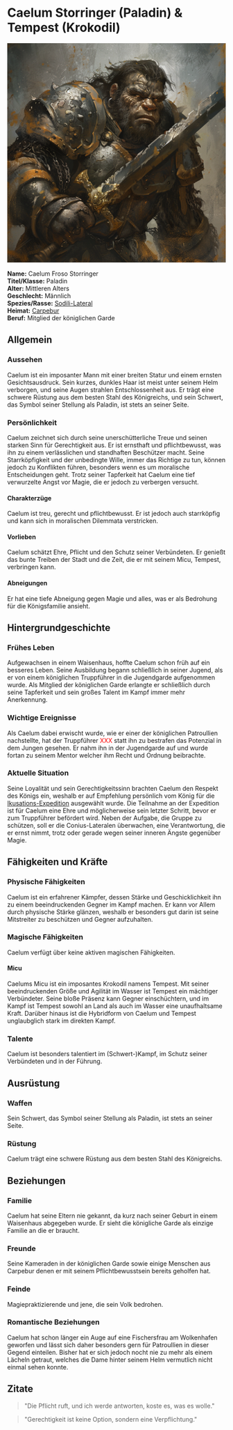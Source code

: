 # Caelum Storringer (Paladin) & Tempest (Krokodil)

![Caelum Storringer](./images/Sodili-Lateral_Caelum-Froso-Storringer.png)

**Name:** Caelum Froso Storringer  
**Titel/Klasse:** Paladin  
**Alter:** Mittleren Alters  
**Geschlecht:** Männlich  
**Spezies/Rasse:** [Sodili-Lateral](/content/Voelker/Lateralen/index.md)  
**Heimat:** [Carpebur](/content/Himmelskoerper/Agranum/Kontinente/Gurontis/Sodili-Hauptstadt_Carpebur/index.md)  
**Beruf:** Mitglied der königlichen Garde  

## Allgemein

### Aussehen
Caelum ist ein imposanter Mann mit einer breiten Statur und einem ernsten Gesichtsausdruck.
Sein kurzes, dunkles Haar ist meist unter seinem Helm verborgen, und seine Augen strahlen Entschlossenheit aus.
Er trägt eine schwere Rüstung aus dem besten Stahl des Königreichs, und sein Schwert, das Symbol seiner Stellung als Paladin, ist stets an seiner Seite.

### Persönlichkeit
Caelum zeichnet sich durch seine unerschütterliche Treue und seinen starken Sinn für Gerechtigkeit aus.
Er ist ernsthaft und pflichtbewusst, was ihn zu einem verlässlichen und standhaften Beschützer macht.
Seine Starrköpfigkeit und der unbedingte Wille, immer das Richtige zu tun, können jedoch zu Konflikten führen, besonders wenn es um moralische Entscheidungen geht. Trotz seiner Tapferkeit hat Caelum eine tief verwurzelte Angst vor Magie, die er jedoch zu verbergen versucht.

#### Charakterzüge
Caelum ist treu, gerecht und pflichtbewusst.
Er ist jedoch auch starrköpfig und kann sich in moralischen Dilemmata verstricken.

#### Vorlieben
Caelum schätzt Ehre, Pflicht und den Schutz seiner Verbündeten.
Er genießt das bunte Treiben der Stadt und die Zeit, die er mit seinem Micu, Tempest, verbringen kann.

#### Abneigungen
Er hat eine tiefe Abneigung gegen Magie und alles, was er als Bedrohung für die Königsfamilie ansieht.

## Hintergrundgeschichte

### Frühes Leben
Aufgewachsen in einem Waisenhaus, hoffte Caelum schon früh auf ein besseres Leben.
Seine Ausbildung begann schließlich in seiner Jugend, als er von einem königlichen Truppführer in die Jugendgarde aufgenommen wurde.
Als Mitglied der königlichen Garde erlangte er schließlich durch seine Tapferkeit und sein großes Talent im Kampf immer mehr Anerkennung.

### Wichtige Ereignisse
Als Caelum dabei erwischt wurde, wie er einer der königlichen Patroullien nachstellte, hat der Truppführer <span style="color: red;">XXX</span> statt ihn zu bestrafen das Potenzial in dem Jungen gesehen.
Er nahm ihn in der Jugendgarde auf und wurde fortan zu seinem Mentor welcher ihm Recht und Ordnung beibrachte. 

### Aktuelle Situation
Seine Loyalität und sein Gerechtigkeitssinn brachten Caelum den Respekt des Königs ein, weshalb er auf Empfehlung persönlich vom König für die [Ikusations-Expedition](/content/Allgemein/Ikusation.md) ausgewählt wurde.
Die Teilnahme an der Expedition ist für Caelum eine Ehre und möglicherweise sein letzter Schritt, bevor er zum Truppführer befördert wird.
Neben der Aufgabe, die Gruppe zu schützen, soll er die Conius-Lateralen überwachen, eine Verantwortung, die er ernst nimmt, trotz oder gerade wegen seiner inneren Ängste gegenüber Magie.

## Fähigkeiten und Kräfte

### Physische Fähigkeiten
Caelum ist ein erfahrener Kämpfer, dessen Stärke und Geschicklichkeit ihn zu einem beeindruckenden Gegner im Kampf machen.
Er kann vor Allem durch physische Stärke glänzen, weshalb er besonders gut darin ist seine Mitstreiter zu beschützen und Gegner aufzuhalten.

### Magische Fähigkeiten
Caelum verfügt über keine aktiven magischen Fähigkeiten.

#### Micu
Caelums Micu ist ein imposantes Krokodil namens Tempest.
Mit seiner beeindruckenden Größe und Agilität im Wasser ist Tempest ein mächtiger Verbündeter.
Seine bloße Präsenz kann Gegner einschüchtern, und im Kampf ist Tempest sowohl an Land als auch im Wasser eine unaufhaltsame Kraft.
Darüber hinaus ist die Hybridform von Caelum und Tempest unglaubglich stark im direkten Kampf. 

### Talente
Caelum ist besonders talentiert im (Schwert-)Kampf, im Schutz seiner Verbündeten und in der Führung.

## Ausrüstung

### Waffen
Sein Schwert, das Symbol seiner Stellung als Paladin, ist stets an seiner Seite.

### Rüstung
Caelum trägt eine schwere Rüstung aus dem besten Stahl des Königreichs.

<!-- ### Sonstiges -->

## Beziehungen

### Familie
Caelum hat seine Eltern nie gekannt, da kurz nach seiner Geburt in einem Waisenhaus abgegeben wurde.
Er sieht die königliche Garde als einzige Familie an die er braucht.

### Freunde
Seine Kameraden in der königlichen Garde sowie einige Menschen aus Carpebur denen er mit seinem Pflichtbewusstsein bereits geholfen hat.

### Feinde
Magiepraktizierende und jene, die sein Volk bedrohen.

### Romantische Beziehungen
Caelum hat schon länger ein Auge auf eine Fischersfrau am Wolkenhafen geworfen und lässt sich daher besonders gern für Patroullien in dieser Gegend einteilen.
Bisher hat er sich jedoch nocht nie zu mehr als einem Lächeln getraut, welches die Dame hinter seinem Helm vermutlich nicht einmal sehen konnte.

## Zitate

> "Die Pflicht ruft, und ich werde antworten, koste es, was es wolle."  

> "Gerechtigkeit ist keine Option, sondern eine Verpflichtung."  

<!-- ## Trivia -->

<!-- ## Anmerkungen -->